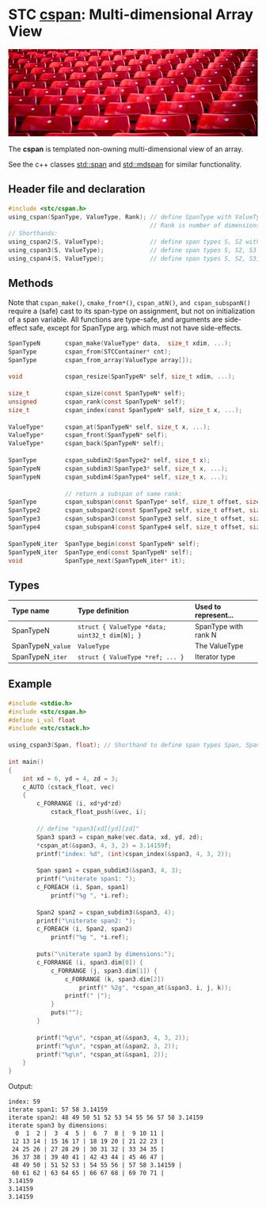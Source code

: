 # STC [cspan](../include/stc/cspan.h): Multi-dimensional Array View
![Array](pics/array.jpg)

The **cspan** is templated non-owning multi-dimensional view of an array. 

See the c++ classes [std::span](https://en.cppreference.com/w/cpp/container/span) and 
[std::mdspan](https://en.cppreference.com/w/cpp/container/mdspan) for similar functionality.

## Header file and declaration

```c
#include <stc/cspan.h>
using_cspan(SpanType, ValueType, Rank); // define SpanType with ValueType elements.
                                        // Rank is number of dimensions (max 4)
// Shorthands:
using_cspan2(S, ValueType);             // define span types S, S2 with ranks 1, 2.
using_cspan3(S, ValueType);             // define span types S, S2, S3 with ranks 1, 2, 3.
using_cspan4(S, ValueType);             // define span types S, S2, S3, S4 with ranks 1, 2, 3, 4.
```
## Methods
Note that `cspan_make()`, `cmake_from*()`, `cspan_atN()`, `and cspan_subspanN()` require a (safe) cast to its span-type
on assignment, but not on initialization of a span variable. All functions are type-safe, and arguments are side-effect safe, except for SpanType arg. which must not have side-effects.
```c
SpanTypeN       cspan_make(ValueType* data,  size_t xdim, ...);         // make N-dimensional cspan
SpanType        cspan_from(STCContainer* cnt);                          // create a 1D cspan from a compatible STC container
SpanType        cspan_from_array(ValueType array[]);                    // create a 1D cspan from a C array

void            cspan_resize(SpanTypeN* self, size_t xdim, ...);        // change the extent of each dimension

size_t          cspan_size(const SpanTypeN* self);                      // return number of elements
unsigned        cspan_rank(const SpanTypeN* self);                      // return number of dimensions
size_t          cspan_index(const SpanTypeN* self, size_t x, ...);      // index of element
                
ValueType*      cspan_at(SpanTypeN* self, size_t x, ...);               // at(): num of args decides input SpanTypeN.
ValueType*      cspan_front(SpanTypeN* self);
ValueType*      cspan_back(SpanTypeN* self);

SpanType        cspan_subdim2(SpanType2* self, size_t x);               // return a cspan from a 2D SpanType.
SpanTypeN       cspan_subdim3(SpanType3* self, size_t x, ...);          // subdimN(): N decides input SpanType,
SpanTypeN       cspan_subdim4(SpanType4* self, size_t x, ...);          // and num of args decides returned SpanTypeN.

                // return a subspan of same rank:
SpanType        cspan_subspan(const SpanType* self, size_t offset, size_t count);
SpanType2       cspan_subspan2(const SpanType2 self, size_t offset, size_t count);
SpanType3       cspan_subspan3(const SpanType3 self, size_t offset, size_t count);
SpanType4       cspan_subspan4(const SpanType4 self, size_t offset, size_t count);

SpanTypeN_iter  SpanType_begin(const SpanTypeN* self);
SpanTypeN_iter  SpanType_end(const SpanTypeN* self);
void            SpanType_next(SpanTypeN_iter* it);
```
## Types

| Type name         | Type definition                                | Used to represent... |
|:------------------|:-----------------------------------------------|:---------------------|
| SpanTypeN         | `struct { ValueType *data; uint32_t dim[N]; }` | SpanType with rank N |
| SpanTypeN`_value` | `ValueType`                                    | The ValueType        |
| SpanTypeN`_iter`  | `struct { ValueType *ref; ... }`               | Iterator type        |

## Example
```c
#include <stdio.h>
#include <stc/cspan.h>
#define i_val float
#include <stc/cstack.h>

using_cspan3(Span, float); // Shorthand to define span types Span, Span2, and Span3.

int main()
{
    int xd = 6, yd = 4, zd = 3;
    c_AUTO (cstack_float, vec)
    {
        c_FORRANGE (i, xd*yd*zd)
            cstack_float_push(&vec, i);

        // define "span3[xd][yd][zd]"
        Span3 span3 = cspan_make(vec.data, xd, yd, zd);
        *cspan_at(&span3, 4, 3, 2) = 3.14159f;
        printf("index: %d", (int)cspan_index(&span3, 4, 3, 2));

        Span span1 = cspan_subdim3(&span3, 4, 3);
        printf("\niterate span1: ");
        c_FOREACH (i, Span, span1)
            printf("%g ", *i.ref);

        Span2 span2 = cspan_subdim3(&span3, 4);
        printf("\niterate span2: ");
        c_FOREACH (i, Span2, span2)
            printf("%g ", *i.ref);

        puts("\niterate span3 by dimensions:");
        c_FORRANGE (i, span3.dim[0]) {
            c_FORRANGE (j, span3.dim[1]) {
                c_FORRANGE (k, span3.dim[2])
                    printf(" %2g", *cspan_at(&span3, i, j, k));
                printf(" |");
            }
            puts("");
        }

        printf("%g\n", *cspan_at(&span3, 4, 3, 2));
        printf("%g\n", *cspan_at(&span2, 3, 2));
        printf("%g\n", *cspan_at(&span1, 2));
    }
}
```
Output:
```
index: 59
iterate span1: 57 58 3.14159 
iterate span2: 48 49 50 51 52 53 54 55 56 57 58 3.14159 
iterate span3 by dimensions:
  0  1  2 |  3  4  5 |  6  7  8 |  9 10 11 |
 12 13 14 | 15 16 17 | 18 19 20 | 21 22 23 |
 24 25 26 | 27 28 29 | 30 31 32 | 33 34 35 |
 36 37 38 | 39 40 41 | 42 43 44 | 45 46 47 |
 48 49 50 | 51 52 53 | 54 55 56 | 57 58 3.14159 |
 60 61 62 | 63 64 65 | 66 67 68 | 69 70 71 |
3.14159
3.14159
3.14159
```
